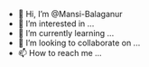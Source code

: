 - 👋 Hi, I’m @Mansi-Balaganur
- 👀 I’m interested in ...
- 🌱 I’m currently learning ...
- 💞️ I’m looking to collaborate on ...
- 📫 How to reach me ...

<!---
Mansi-Balaganur/Mansi-Balaganur is a ✨ special ✨ repository because its `README.md` (this file) appears on your GitHub profile.
You can click the Preview link to take a look at your changes.
--->
